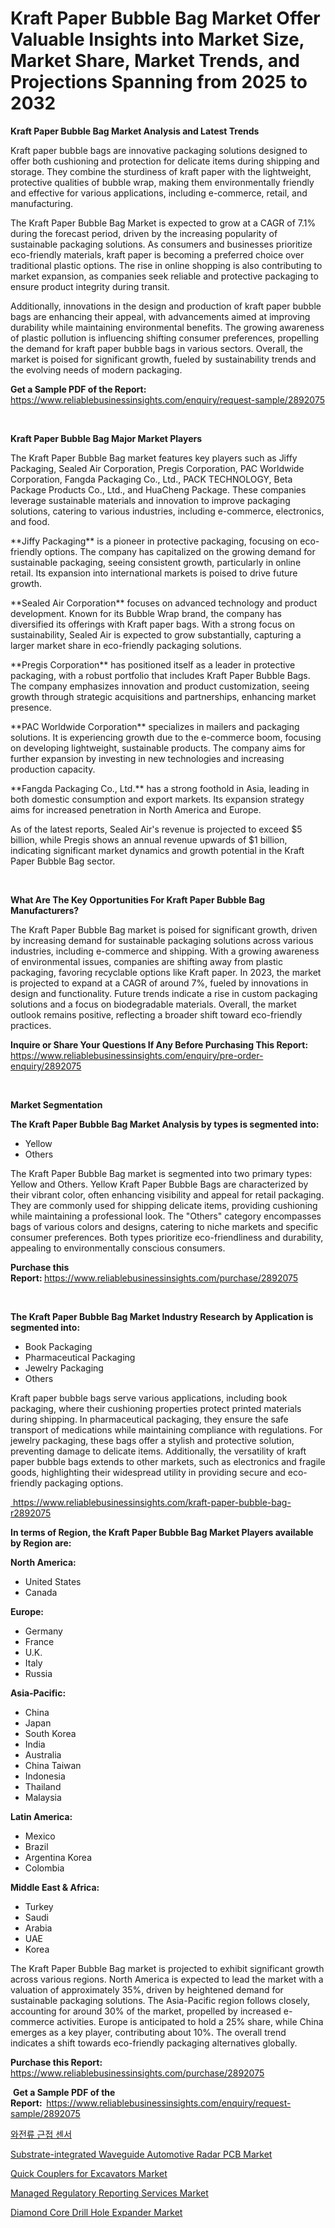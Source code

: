 <p><h1>Kraft Paper Bubble Bag Market Offer Valuable Insights into Market Size, Market Share, Market Trends, and Projections Spanning from 2025 to 2032</h1></p><p><strong>Kraft Paper Bubble Bag Market Analysis and Latest Trends</strong></p>
<p><p>Kraft paper bubble bags are innovative packaging solutions designed to offer both cushioning and protection for delicate items during shipping and storage. They combine the sturdiness of kraft paper with the lightweight, protective qualities of bubble wrap, making them environmentally friendly and effective for various applications, including e-commerce, retail, and manufacturing. </p><p>The Kraft Paper Bubble Bag Market is expected to grow at a CAGR of 7.1% during the forecast period, driven by the increasing popularity of sustainable packaging solutions. As consumers and businesses prioritize eco-friendly materials, kraft paper is becoming a preferred choice over traditional plastic options. The rise in online shopping is also contributing to market expansion, as companies seek reliable and protective packaging to ensure product integrity during transit. </p><p>Additionally, innovations in the design and production of kraft paper bubble bags are enhancing their appeal, with advancements aimed at improving durability while maintaining environmental benefits. The growing awareness of plastic pollution is influencing shifting consumer preferences, propelling the demand for kraft paper bubble bags in various sectors. Overall, the market is poised for significant growth, fueled by sustainability trends and the evolving needs of modern packaging.</p></p>
<p><strong>Get a Sample PDF of the Report:&nbsp;</strong> <a href="https://www.reliablebusinessinsights.com/enquiry/request-sample/2892075?utm_campaign=39&utm_medium=2&utm_source=Github&utm_content=ia&utm_term=15032025&utm_id=kraft-paper-bubble-bag">https://www.reliablebusinessinsights.com/enquiry/request-sample/2892075</a></p>
<p>&nbsp;</p>
<p><strong>Kraft Paper Bubble Bag Major Market Players</strong></p>
<p><p>The Kraft Paper Bubble Bag market features key players such as Jiffy Packaging, Sealed Air Corporation, Pregis Corporation, PAC Worldwide Corporation, Fangda Packaging Co., Ltd., PACK TECHNOLOGY, Beta Package Products Co., Ltd., and HuaCheng Package. These companies leverage sustainable materials and innovation to improve packaging solutions, catering to various industries, including e-commerce, electronics, and food.</p><p>**Jiffy Packaging** is a pioneer in protective packaging, focusing on eco-friendly options. The company has capitalized on the growing demand for sustainable packaging, seeing consistent growth, particularly in online retail. Its expansion into international markets is poised to drive future growth.</p><p>**Sealed Air Corporation** focuses on advanced technology and product development. Known for its Bubble Wrap brand, the company has diversified its offerings with Kraft paper bags. With a strong focus on sustainability, Sealed Air is expected to grow substantially, capturing a larger market share in eco-friendly packaging solutions.</p><p>**Pregis Corporation** has positioned itself as a leader in protective packaging, with a robust portfolio that includes Kraft Paper Bubble Bags. The company emphasizes innovation and product customization, seeing growth through strategic acquisitions and partnerships, enhancing market presence.</p><p>**PAC Worldwide Corporation** specializes in mailers and packaging solutions. It is experiencing growth due to the e-commerce boom, focusing on developing lightweight, sustainable products. The company aims for further expansion by investing in new technologies and increasing production capacity.</p><p>**Fangda Packaging Co., Ltd.** has a strong foothold in Asia, leading in both domestic consumption and export markets. Its expansion strategy aims for increased penetration in North America and Europe.</p><p>As of the latest reports, Sealed Air's revenue is projected to exceed $5 billion, while Pregis shows an annual revenue upwards of $1 billion, indicating significant market dynamics and growth potential in the Kraft Paper Bubble Bag sector.</p></p>
<p>&nbsp;</p>
<p><strong>What Are The Key Opportunities For Kraft Paper Bubble Bag Manufacturers?</strong></p>
<p><p>The Kraft Paper Bubble Bag market is poised for significant growth, driven by increasing demand for sustainable packaging solutions across various industries, including e-commerce and shipping. With a growing awareness of environmental issues, companies are shifting away from plastic packaging, favoring recyclable options like Kraft paper. In 2023, the market is projected to expand at a CAGR of around 7%, fueled by innovations in design and functionality. Future trends indicate a rise in custom packaging solutions and a focus on biodegradable materials. Overall, the market outlook remains positive, reflecting a broader shift toward eco-friendly practices.</p></p>
<p><strong>Inquire or Share Your Questions If Any Before Purchasing This Report:</strong> <a href="https://www.reliablebusinessinsights.com/enquiry/pre-order-enquiry/2892075?utm_campaign=39&utm_medium=2&utm_source=Github&utm_content=ia&utm_term=15032025&utm_id=kraft-paper-bubble-bag">https://www.reliablebusinessinsights.com/enquiry/pre-order-enquiry/2892075</a></p>
<p>&nbsp;</p>
<p><strong>Market Segmentation</strong></p>
<p><strong>The Kraft Paper Bubble Bag Market Analysis by types is segmented into:</strong></p>
<p><ul><li>Yellow</li><li>Others</li></ul></p>
<p><p>The Kraft Paper Bubble Bag market is segmented into two primary types: Yellow and Others. Yellow Kraft Paper Bubble Bags are characterized by their vibrant color, often enhancing visibility and appeal for retail packaging. They are commonly used for shipping delicate items, providing cushioning while maintaining a professional look. The "Others" category encompasses bags of various colors and designs, catering to niche markets and specific consumer preferences. Both types prioritize eco-friendliness and durability, appealing to environmentally conscious consumers.</p></p>
<p><strong>Purchase this Report:&nbsp;</strong><a href="https://www.reliablebusinessinsights.com/purchase/2892075?utm_campaign=39&utm_medium=2&utm_source=Github&utm_content=ia&utm_term=15032025&utm_id=kraft-paper-bubble-bag">https://www.reliablebusinessinsights.com/purchase/2892075</a></p>
<p>&nbsp;</p>
<p><strong>The Kraft Paper Bubble Bag Market Industry Research by Application is segmented into:</strong></p>
<p><ul><li>Book Packaging</li><li>Pharmaceutical Packaging</li><li>Jewelry Packaging</li><li>Others</li></ul></p>
<p><p>Kraft paper bubble bags serve various applications, including book packaging, where their cushioning properties protect printed materials during shipping. In pharmaceutical packaging, they ensure the safe transport of medications while maintaining compliance with regulations. For jewelry packaging, these bags offer a stylish and protective solution, preventing damage to delicate items. Additionally, the versatility of kraft paper bubble bags extends to other markets, such as electronics and fragile goods, highlighting their widespread utility in providing secure and eco-friendly packaging options.</p></p>
<p><a href="https://www.reliablebusinessinsights.com/kraft-paper-bubble-bag-r2892075?utm_campaign=39&utm_medium=2&utm_source=Github&utm_content=ia&utm_term=15032025&utm_id=kraft-paper-bubble-bag">&nbsp;https://www.reliablebusinessinsights.com/kraft-paper-bubble-bag-r2892075</a></p>
<p><strong>In terms of Region, the Kraft Paper Bubble Bag Market Players available by Region are:</strong></p>
<p>
    <p> <strong> North America: </strong>
        <ul>
            <li>United States</li>
            <li>Canada</li>
        </ul>
        </p> 
    <p> <strong> Europe: </strong>
        <ul>
            <li>Germany</li>
            <li>France</li>
            <li>U.K.</li>
            <li>Italy</li>
            <li>Russia</li>
        </ul>
        </p> 
    <p> <strong> Asia-Pacific: </strong>
        <ul>
            <li>China</li>
            <li>Japan</li>
            <li>South Korea</li>
            <li>India</li>
            <li>Australia</li>
            <li>China Taiwan</li>
            <li>Indonesia</li>
            <li>Thailand</li>
            <li>Malaysia</li>
        </ul>
        </p> 
    <p> <strong> Latin America: </strong>
        <ul>
            <li>Mexico</li>
            <li>Brazil</li>
            <li>Argentina Korea</li>
            <li>Colombia</li>
        </ul>
        </p> 
    <p> <strong> Middle East & Africa: </strong>
        <ul>
            <li>Turkey</li>
            <li>Saudi</li>
            <li>Arabia</li>
            <li>UAE</li>
            <li>Korea</li>
        </ul>
    </p>
    </p>
<p><p>The Kraft Paper Bubble Bag market is projected to exhibit significant growth across various regions. North America is expected to lead the market with a valuation of approximately 35%, driven by heightened demand for sustainable packaging solutions. The Asia-Pacific region follows closely, accounting for around 30% of the market, propelled by increased e-commerce activities. Europe is anticipated to hold a 25% share, while China emerges as a key player, contributing about 10%. The overall trend indicates a shift towards eco-friendly packaging alternatives globally.</p></p>
<p><strong>Purchase this Report: </strong><a href="https://www.reliablebusinessinsights.com/purchase/2892075?utm_campaign=39&utm_medium=2&utm_source=Github&utm_content=ia&utm_term=15032025&utm_id=kraft-paper-bubble-bag">https://www.reliablebusinessinsights.com/purchase/2892075</a></p>
<p>&nbsp;<strong>Get a Sample PDF of the Report:&nbsp;&nbsp;</strong><a href="https://www.reliablebusinessinsights.com/enquiry/request-sample/2892075?utm_campaign=39&utm_medium=2&utm_source=Github&utm_content=ia&utm_term=15032025&utm_id=kraft-paper-bubble-bag">https://www.reliablebusinessinsights.com/enquiry/request-sample/2892075</a></p>
<p><strong></strong></p>
<p><p><a href="https://github.com/laholand/Market-Research-Report-List-7/blob/main/440870945709.md?utm_campaign=39&utm_medium=2&utm_source=Github&utm_content=ia&utm_term=15032025&utm_id=kraft-paper-bubble-bag">와전류 근접 센서</a></p><p><a href="https://github.com/decockogbaro25/Market-Research-Report-List-1/blob/main/substrate-integrated-waveguide-automotive-radar-pcb-market.md?utm_campaign=39&utm_medium=2&utm_source=Github&utm_content=ia&utm_term=15032025&utm_id=kraft-paper-bubble-bag">Substrate-integrated Waveguide Automotive Radar PCB Market</a></p><p><a href="https://github.com/panciujoslin3/Market-Research-Report-List-1/blob/main/quick-couplers-for-excavators-market.md?utm_campaign=39&utm_medium=2&utm_source=Github&utm_content=ia&utm_term=15032025&utm_id=kraft-paper-bubble-bag">Quick Couplers for Excavators Market</a></p><p><a href="https://github.com/drielvinki/Market-Research-Report-List-1/blob/main/managed-regulatory-reporting-services-market.md?utm_campaign=39&utm_medium=2&utm_source=Github&utm_content=ia&utm_term=15032025&utm_id=kraft-paper-bubble-bag">Managed Regulatory Reporting Services Market</a></p><p><a href="https://github.com/uldularido/Market-Research-Report-List-1/blob/main/diamond-core-drill-hole-expander-market.md?utm_campaign=39&utm_medium=2&utm_source=Github&utm_content=ia&utm_term=15032025&utm_id=kraft-paper-bubble-bag">Diamond Core Drill Hole Expander Market</a></p></p>